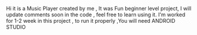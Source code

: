 Hi it is a Music Player created by me , It was Fun beginner level project, I will update comments soon in the code , feel free to learn using it.
I'm worked for 1-2 week in this project , to run it properly ,You will need ANDROID STUDIO
